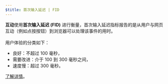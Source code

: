 ```yaml
---
$title: 首次输入延迟 | FID
---
```


**互动**使用**首次输入延迟 (FID)** 进行衡量，首次输入延迟指标报告的是从用户与网页互动（例如点按按钮）到浏览器可以处理该事件的用时。<br><br> 用户体验的分类如下：

- 良好：不超过 100 毫秒，
- 需要改进：介于 100 到 300 毫秒之间，
- 速度慢：超过 300 毫秒。

[了解详情](https://web.dev/fid/)。
